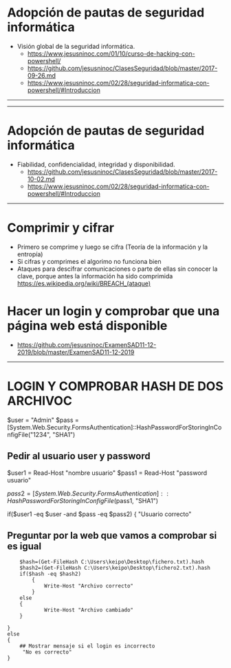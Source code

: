 # Adopción de pautas de seguridad informática
- Visión global de la seguridad informática. 
  - https://www.jesusninoc.com/01/10/curso-de-hacking-con-powershell/
  - https://github.com/jesusninoc/ClasesSeguridad/blob/master/2017-09-26.md
  - https://www.jesusninoc.com/02/28/seguridad-informatica-con-powershell/#Introduccion

----------------
----------------

# Adopción de pautas de seguridad informática
- Fiabilidad, confidencialidad, integridad y disponibilidad. 
  - https://github.com/jesusninoc/ClasesSeguridad/blob/master/2017-10-02.md
  - https://www.jesusninoc.com/02/28/seguridad-informatica-con-powershell/#Introduccion

----------------

# Comprimir y cifrar
- Primero se comprime y luego se cifra (Teoría de la información y la entropía)
- Si cifras y comprimes el algorimo no funciona bien
- Ataques para descifrar comunicaciones o parte de ellas sin conocer la clave, porque antes la información ha sido comprimida
https://es.wikipedia.org/wiki/BREACH_(ataque)

# Hacer un login y comprobar que una página web está disponible
* https://github.com/jesusninoc/ExamenSAD11-12-2019/blob/master/ExamenSAD11-12-2019


---------------------------------------------------------------------------------------------------------------

# LOGIN Y COMPROBAR HASH DE DOS ARCHIVOC
[Reflection.Assembly]::LoadWithPartialName("System.Web")
$user = "Admin"
$pass = [System.Web.Security.FormsAuthentication]::HashPasswordForStoringInConfigFile("1234", "SHA1")
 
## Pedir al usuario user y password
 
$user1 = Read-Host "nombre usuario"
$pass1 = Read-Host "password usuario"
 
$pass2 = [System.Web.Security.FormsAuthentication]::HashPasswordForStoringInConfigFile($pass1, "SHA1")

 
if($user1 -eq $user -and $pass -eq $pass2)
{
"Usuario correcto"
## Preguntar por la web que vamos a comprobar si es igual

```
    $hash=(Get-FileHash C:\Users\keipo\Desktop\fichero.txt).hash
    $hash2=(Get-FileHash C:\Users\keipo\Desktop\fichero2.txt).hash
    if($hash -eq $hash2)
        {
            Write-Host "Archivo correcto"
        }
    else
    {
            Write-Host "Archivo cambiado"
    }

}
else
{
    ## Mostrar mensaje si el login es incorrecto
     "No es correcto"
}

```
